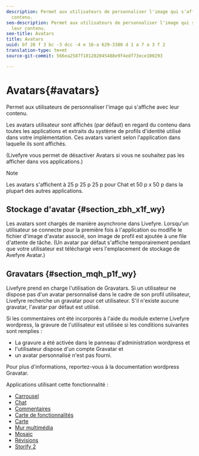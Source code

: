 ```yaml
---
description: Permet aux utilisateurs de personnaliser l'image qui s'affiche avec leur
  contenu.
seo-description: Permet aux utilisateurs de personnaliser l'image qui s'affiche avec
  leur contenu.
seo-title: Avatars
title: Avatars
uuid: bf 20 f 3 bc -3 dcc -4 e 16-a 629-3380 d 1 a 7 a 3 f 2
translation-type: tm+mt
source-git-commit: 566ea2587f101202045488e9f4edf73ece100293

---
```



# Avatars{#avatars}

Permet aux utilisateurs de personnaliser l'image qui s'affiche avec leur contenu.

Les avatars utilisateur sont affichés (par défaut) en regard du contenu dans toutes les applications et extraits du système de profils d'identité utilisé dans votre implémentation. Ces avatars varient selon l'application dans laquelle ils sont affichés.

(Livefyre vous permet de désactiver Avatars si vous ne souhaitez pas les afficher dans vos applications.)

>[!NOTE]
>
>Les avatars s'affichent à 25 p 25 p 25 p pour Chat et 50 p x 50 p dans la plupart des autres applications.

## Stockage d'avatar {#section_zbh_x1f_wy}

Les avatars sont chargés de manière asynchrone dans Livefyre. Lorsqu'un utilisateur se connecte pour la première fois à l'application ou modifie le fichier d'image d'avatar associé, son image de profil est ajoutée à une file d'attente de tâche. (Un avatar par défaut s'affiche temporairement pendant que votre utilisateur est téléchargé vers l'emplacement de stockage de Avefyre Avatar.)

## Gravatars {#section_mqh_p1f_wy}

Livefyre prend en charge l'utilisation de Gravatars. Si un utilisateur ne dispose pas d'un avatar personnalisé dans le cadre de son profil utilisateur, Livefyre recherche un gravatar pour cet utilisateur. S'il n'existe aucune gravatar, l'avatar par défaut est utilisé.

Si les commentaires ont été incorporés à l'aide du module externe Livefyre wordpress, la gravure de l'utilisateur est utilisée si les conditions suivantes sont remplies :

* La gravure a été activée dans le panneau d'administration wordpress et
* l'utilisateur dispose d'un compte Gravatar et
* un avatar personnalisé n'est pas fourni.

Pour plus d'informations, reportez-vous à la documentation wordpress Gravatar.



Applications utilisant cette fonctionnalité :

* [Carrousel](/help/using/c-about-apps/c-carousel-app/c-carousel-app.md#c_carousel_app)
* [Chat](/help/using/c-about-apps/c-chat-app/c-chat-app.md#c_chat_app)
* [Commentaires](/help/using/c-about-apps/c-comments/c-comments.md)
* [Carte de fonctionnalités](/help/using/c-about-apps/c-feature-card-app/c-feature-card-app.md#c_feature_card_app)
* [Carte](/help/using/c-about-apps/c-map-app/c-map-app.md#c_map_app)
* [Mur multimédia](/help/using/c-about-apps/c-media-wall-app/c-media-wall-app.md#c_media_wall_app)
* [Mosaic](/help/using/c-about-apps/c-mosaic-app/c-mosaic-app.md#c_mosaic_app)
* [Révisions](/help/using/c-about-apps/c-reviews-app/c-reviews-app.md#c_reviews_app)
* [Storify 2](/help/using/c-about-apps/c-storify2/c-storify2.md#c_storify2)


